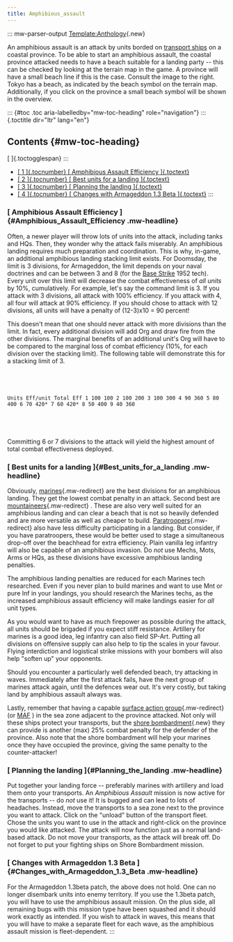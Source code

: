 ```yaml
---
title: Amphibious_assault
---
```


::: mw-parser-output
[Template:Anthology](/wiki/index.php?title=Template:Anthology&action=edit&redlink=1 "Template:Anthology (page does not exist)"){.new}

An amphibious assault is an attack by units borded on [transport
ships](/wiki/Transport "Transport") on a coastal province. To be able to
start an amphibious assault, the coastal province attacked needs to have
a beach suitable for a landing party \-- this can be checked by looking
at the terrain map in the game. A province will have a small beach line
if this is the case. Consult the image to the right. Tokyo has a beach,
as indicated by the beach symbol on the terrain map. Additionally, if
you click on the province a small beach symbol will be shown in the
overview.

::: {#toc .toc aria-labelledby="mw-toc-heading" role="navigation"}
::: {.toctitle dir="ltr" lang="en"}

## Contents {#mw-toc-heading}

[ ]{.toctogglespan}
:::

- [[ 1 ]{.tocnumber} [ Amphibious Assault Efficiency
  ]{.toctext}](#Amphibious_Assault_Efficiency)
- [[ 2 ]{.tocnumber} [ Best units for a landing
  ]{.toctext}](#Best_units_for_a_landing)
- [[ 3 ]{.tocnumber} [ Planning the landing
  ]{.toctext}](#Planning_the_landing)
- [[ 4 ]{.tocnumber} [ Changes with Armageddon 1.3 Beta
  ]{.toctext}](#Changes_with_Armageddon_1.3_Beta)
  :::

### [ Amphibious Assault Efficiency ]{#Amphibious_Assault_Efficiency .mw-headline}

Often, a newer player will throw lots of units into the attack,
including tanks and HQs. Then, they wonder why the attack fails
miserably. An amphibious landing requires much preparation and
coordination. This is why, in-game, an additional amphibious landing
stacking limit exists. For Doomsday, the limit is 3 divisions, for
Armageddon, the limit depends on your naval doctrines and can be between
3 and 8 (for the [Base Strike](/wiki/Base_Strike "Base Strike") 1952
tech). Every unit over this limit will decrease the combat effectiveness
of _all units_ by 10%, cumulatively. For example, let\'s say the command
limit is 3. If you attack with 3 divisions, all attack with 100%
efficiency. If you attack with 4, all four will attack at 90%
efficiency. If you should chose to attack with 12 divisions, all units
will have a penalty of (12-3)x10 = 90 percent!

This doesn\'t mean that one should never attack with more divisions than
the limit. In fact, every additional division will add Org and draw fire
from the other divisions. The marginal benefits of an additional unit\'s
Org will have to be compared to the marginal loss of combat efficiency
(10%, for each division over the stacking limit). The following table
will demonstrate this for a stacking limit of 3.

` `

` `

    Units Eff/unit Total Eff 1 100 100 2 100 200 3 100 300 4 90 360 5 80 400 6 70 420* 7 60 420* 8 50 400 9 40 360

` `

` `

Committing 6 or 7 divisions to the attack will yield the highest amount
of total combat effectiveness deployed.

### [ Best units for a landing ]{#Best_units_for_a_landing .mw-headline}

Obviously, [marines](/wiki/Marines "Marines"){.mw-redirect} are the best
divisions for an amphibious landing. They get the lowest combat penalty
in an attack. Second best are
[mountaineers](/wiki/Mountaineers "Mountaineers"){.mw-redirect} . These
are also very well suited for an amphibious landing and can clear a
beach that is not so heavily defended and are more versatile as well as
cheaper to build.
[Paratroopers](/wiki/Paratroopers "Paratroopers"){.mw-redirect} also
have less difficulty participating in a landing. But consider, if you
have paratroopers, these would be better used to stage a simultaneous
drop-off over the beachhead for extra efficiency. Plain vanilla leg
infantry will also be capable of an amphibious invasion. Do _not_ use
Mechs, Mots, Arms or HQs, as these divisions have excessive amphibious
landing penalties.

The amphibious landing penalties are reduced for each Marines tech
researched. Even if you never plan to build marines and want to use Mnt
or pure Inf in your landings, you should research the Marines techs, as
the increased amphibious assault efficiency will make landings easier
for _all_ unit types.

As you would want to have as much firepower as possible during the
attack, all units should be brigaded if you expect stiff resistance.
Artillery for marines is a good idea, leg infantry can also field
SP-Art. Putting all divisions on offensive supply can also help to tip
the scales in your favour. Flying interdiction and logistical strike
missions with your bombers will also help \"soften up\" your opponents.

Should you encounter a particularly well defended beach, try attacking
in waves. Immediately after the first attack fails, have the next group
of marines attack again, until the defences wear out. It\'s very costly,
but taking land by amphibious assault always was.

Lastly, remember that having a capable [surface action
group](/wiki/Surface_action_group "Surface action group"){.mw-redirect}
(or [MAF](/wiki/Marine_Amphibious_Force "Marine Amphibious Force") ) in
the sea zone adjacent to the province attacked. Not only will these
ships protect your transports, but the [shore
bombardment](/wiki/index.php?title=Shore_bombardment&action=edit&redlink=1 "Shore bombardment (page does not exist)"){.new}
they can provide is another (max) 25% combat penalty for the defender of
the province. Also note that the shore bombardment will help your
marines once they have occupied the province, giving the same penalty to
the counter-attacker!

### [ Planning the landing ]{#Planning_the_landing .mw-headline}

Put together your landing force \-- preferably marines with artillery
and load them onto your transports. An _Amphibious Assault_ mission is
now active for the transports \-- do _not_ use it! It is bugged and can
lead to lots of headaches. Instead, move the transports to a sea zone
next to the province you want to attack. Click on the \"unload\" button
of the transport fleet. Chose the units you want to use in the attack
and right-click on the province you would like attacked. The attack will
now function just as a normal land-based attack. Do not move your
transports, as the attack will break off. Do not forget to put your
fighting ships on Shore Bombardment mission.

### [ Changes with Armageddon 1.3 Beta ]{#Changes_with_Armageddon_1.3_Beta .mw-headline}

For the Armageddon 1.3beta patch, the above does not hold. One can no
longer disembark units into enemy territory. If you use the 1.3beta
patch, you will have to use the amphibious assault mission. On the plus
side, all remaining bugs with this mission type have been squashed and
it should work exactly as intended. If you wish to attack in waves, this
means that you will have to make a separate fleet for each wave, as the
amphibious assault mission is fleet-dependent.
:::
